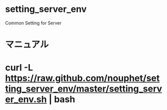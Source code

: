 setting_server_env
==================

Common Setting for Server

マニュアル
==================

# curl -L https://raw.github.com/nouphet/setting_server_env/master/setting_server_env.sh | bash

